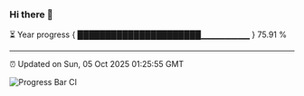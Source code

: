 ### Hi there 👋

⏳ Year progress { ██████████████████████▁▁▁▁▁▁▁▁ } 75.91 %

---

⏰ Updated on Sun, 05 Oct 2025 01:25:55 GMT

![Progress Bar CI](https://github.com/JuvenileQ/Progress-Bar-CI/workflows/main/badge.svg)
